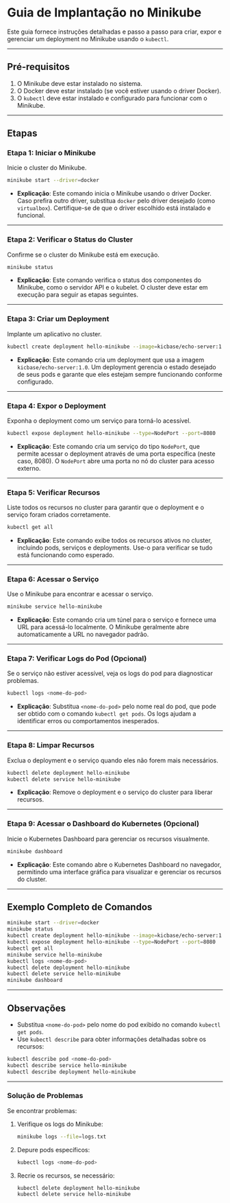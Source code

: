# Guia de Implantação no Minikube

Este guia fornece instruções detalhadas e passo a passo para criar, expor e gerenciar um deployment no Minikube usando o `kubectl`.

---

## Pré-requisitos

1. O Minikube deve estar instalado no sistema.
2. O Docker deve estar instalado (se você estiver usando o driver Docker).
3. O `kubectl` deve estar instalado e configurado para funcionar com o Minikube.

---

## Etapas

### Etapa 1: Iniciar o Minikube
Inicie o cluster do Minikube.

```bash
minikube start --driver=docker
```

- **Explicação**: Este comando inicia o Minikube usando o driver Docker. Caso prefira outro driver, substitua `docker` pelo driver desejado (como `virtualbox`). Certifique-se de que o driver escolhido está instalado e funcional.

---

### Etapa 2: Verificar o Status do Cluster
Confirme se o cluster do Minikube está em execução.

```bash
minikube status
```

- **Explicação**: Este comando verifica o status dos componentes do Minikube, como o servidor API e o kubelet. O cluster deve estar em execução para seguir as etapas seguintes.

---

### Etapa 3: Criar um Deployment
Implante um aplicativo no cluster.

```bash
kubectl create deployment hello-minikube --image=kicbase/echo-server:1.0
```

- **Explicação**: Este comando cria um deployment que usa a imagem `kicbase/echo-server:1.0`. Um deployment gerencia o estado desejado de seus pods e garante que eles estejam sempre funcionando conforme configurado.

---

### Etapa 4: Expor o Deployment
Exponha o deployment como um serviço para torná-lo acessível.

```bash
kubectl expose deployment hello-minikube --type=NodePort --port=8080
```

- **Explicação**: Este comando cria um serviço do tipo `NodePort`, que permite acessar o deployment através de uma porta específica (neste caso, 8080). O `NodePort` abre uma porta no nó do cluster para acesso externo.

---

### Etapa 5: Verificar Recursos
Liste todos os recursos no cluster para garantir que o deployment e o serviço foram criados corretamente.

```bash
kubectl get all
```

- **Explicação**: Este comando exibe todos os recursos ativos no cluster, incluindo pods, serviços e deployments. Use-o para verificar se tudo está funcionando como esperado.

---

### Etapa 6: Acessar o Serviço
Use o Minikube para encontrar e acessar o serviço.

```bash
minikube service hello-minikube
```

- **Explicação**: Este comando cria um túnel para o serviço e fornece uma URL para acessá-lo localmente. O Minikube geralmente abre automaticamente a URL no navegador padrão.

---

### Etapa 7: Verificar Logs do Pod (Opcional)
Se o serviço não estiver acessível, veja os logs do pod para diagnosticar problemas.

```bash
kubectl logs <nome-do-pod>
```

- **Explicação**: Substitua `<nome-do-pod>` pelo nome real do pod, que pode ser obtido com o comando `kubectl get pods`. Os logs ajudam a identificar erros ou comportamentos inesperados.

---

### Etapa 8: Limpar Recursos
Exclua o deployment e o serviço quando eles não forem mais necessários.

```bash
kubectl delete deployment hello-minikube
kubectl delete service hello-minikube
```

- **Explicação**: Remove o deployment e o serviço do cluster para liberar recursos.

---

### Etapa 9: Acessar o Dashboard do Kubernetes (Opcional)
Inicie o Kubernetes Dashboard para gerenciar os recursos visualmente.

```bash
minikube dashboard
```

- **Explicação**: Este comando abre o Kubernetes Dashboard no navegador, permitindo uma interface gráfica para visualizar e gerenciar os recursos do cluster.

---

## Exemplo Completo de Comandos

```bash
minikube start --driver=docker
minikube status
kubectl create deployment hello-minikube --image=kicbase/echo-server:1.0
kubectl expose deployment hello-minikube --type=NodePort --port=8080
kubectl get all
minikube service hello-minikube
kubectl logs <nome-do-pod>
kubectl delete deployment hello-minikube
kubectl delete service hello-minikube
minikube dashboard
```

---

## Observações

- Substitua `<nome-do-pod>` pelo nome do pod exibido no comando `kubectl get pods`.
- Use `kubectl describe` para obter informações detalhadas sobre os recursos:

```bash
kubectl describe pod <nome-do-pod>
kubectl describe service hello-minikube
kubectl describe deployment hello-minikube
```

---

### Solução de Problemas

Se encontrar problemas:

1. Verifique os logs do Minikube:
   ```bash
   minikube logs --file=logs.txt
   ```

2. Depure pods específicos:
   ```bash
   kubectl logs <nome-do-pod>
   ```

3. Recrie os recursos, se necessário:
   ```bash
   kubectl delete deployment hello-minikube
   kubectl delete service hello-minikube
   ```
